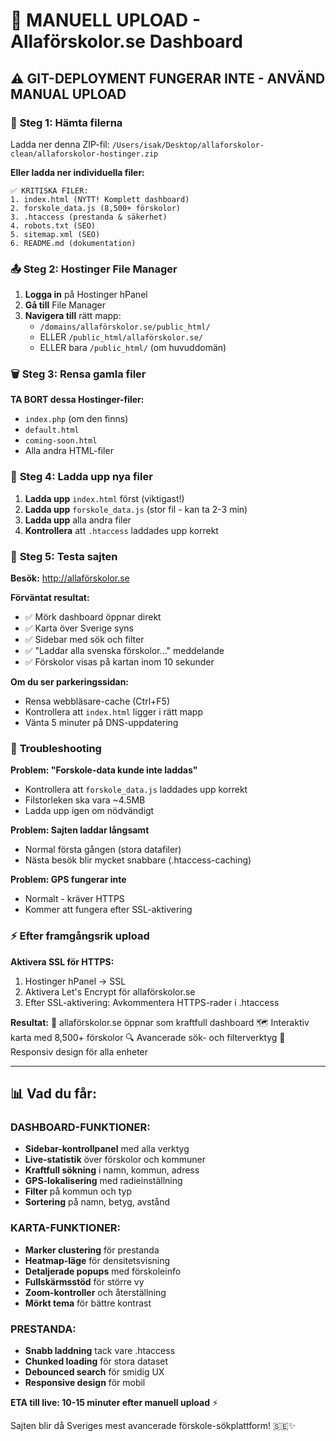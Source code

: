 # 🚀 MANUELL UPLOAD - Allaförskolor.se Dashboard

## ⚠️ GIT-DEPLOYMENT FUNGERAR INTE - ANVÄND MANUAL UPLOAD

### 📁 **Steg 1: Hämta filerna**

Ladda ner denna ZIP-fil: `/Users/isak/Desktop/allaforskolor-clean/allaforskolor-hostinger.zip`

**Eller ladda ner individuella filer:**
```
✅ KRITISKA FILER:
1. index.html (NYTT! Komplett dashboard)
2. forskole_data.js (8,500+ förskolor)
3. .htaccess (prestanda & säkerhet)
4. robots.txt (SEO)
5. sitemap.xml (SEO)
6. README.md (dokumentation)
```

### 📤 **Steg 2: Hostinger File Manager**

1. **Logga in** på Hostinger hPanel
2. **Gå till** File Manager
3. **Navigera till** rätt mapp:
   - `/domains/allaförskolor.se/public_html/`
   - ELLER `/public_html/allaförskolor.se/`
   - ELLER bara `/public_html/` (om huvuddomän)

### 🗑️ **Steg 3: Rensa gamla filer**

**TA BORT dessa Hostinger-filer:**
- `index.php` (om den finns)
- `default.html`
- `coming-soon.html`
- Alla andra HTML-filer

### 📁 **Steg 4: Ladda upp nya filer**

1. **Ladda upp** `index.html` först (viktigast!)
2. **Ladda upp** `forskole_data.js` (stor fil - kan ta 2-3 min)
3. **Ladda upp** alla andra filer
4. **Kontrollera** att `.htaccess` laddades upp korrekt

### 🔧 **Steg 5: Testa sajten**

**Besök:** http://allaförskolor.se

**Förväntat resultat:**
- ✅ Mörk dashboard öppnar direkt
- ✅ Karta över Sverige syns
- ✅ Sidebar med sök och filter
- ✅ "Laddar alla svenska förskolor..." meddelande
- ✅ Förskolor visas på kartan inom 10 sekunder

**Om du ser parkeringssidan:**
- Rensa webbläsare-cache (Ctrl+F5)
- Kontrollera att `index.html` ligger i rätt mapp
- Vänta 5 minuter på DNS-uppdatering

### 🚨 **Troubleshooting**

**Problem: "Forskole-data kunde inte laddas"**
- Kontrollera att `forskole_data.js` laddades upp korrekt
- Filstorleken ska vara ~4.5MB
- Ladda upp igen om nödvändigt

**Problem: Sajten laddar långsamt**
- Normal första gången (stora datafiler)
- Nästa besök blir mycket snabbare (.htaccess-caching)

**Problem: GPS fungerar inte**
- Normalt - kräver HTTPS
- Kommer att fungera efter SSL-aktivering

### ⚡ **Efter framgångsrik upload**

**Aktivera SSL för HTTPS:**
1. Hostinger hPanel → SSL
2. Aktivera Let's Encrypt för allaförskolor.se
3. Efter SSL-aktivering: Avkommentera HTTPS-rader i .htaccess

**Resultat:**
🎯 allaförskolor.se öppnar som kraftfull dashboard
🗺️ Interaktiv karta med 8,500+ förskolor
🔍 Avancerade sök- och filterverktyg
📱 Responsiv design för alla enheter

---

## 📊 **Vad du får:**

### **DASHBOARD-FUNKTIONER:**
- **Sidebar-kontrollpanel** med alla verktyg
- **Live-statistik** över förskolor och kommuner
- **Kraftfull sökning** i namn, kommun, adress
- **GPS-lokalisering** med radieinställning
- **Filter** på kommun och typ
- **Sortering** på namn, betyg, avstånd

### **KARTA-FUNKTIONER:**
- **Marker clustering** för prestanda
- **Heatmap-läge** för densitetsvisning
- **Detaljerade popups** med förskoleinfo
- **Fullskärmsstöd** för större vy
- **Zoom-kontroller** och återställning
- **Mörkt tema** för bättre kontrast

### **PRESTANDA:**
- **Snabb laddning** tack vare .htaccess
- **Chunked loading** för stora dataset
- **Debounced search** för smidig UX
- **Responsive design** för mobil

**ETA till live: 10-15 minuter efter manuell upload** ⚡

Sajten blir då Sveriges mest avancerade förskole-sökplattform! 🇸🇪✨